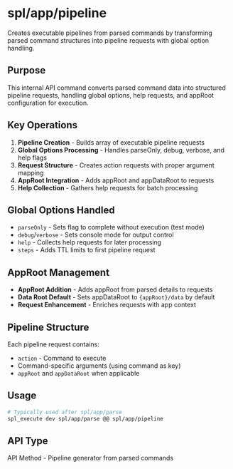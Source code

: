 # spl/app/pipeline

Creates executable pipelines from parsed commands by transforming parsed command structures into pipeline requests with global option handling.

## Purpose

This internal API command converts parsed command data into structured pipeline requests, handling global options, help requests, and appRoot configuration for execution.

## Key Operations

1. **Pipeline Creation** - Builds array of executable pipeline requests
2. **Global Options Processing** - Handles parseOnly, debug, verbose, and help flags
3. **Request Structure** - Creates action requests with proper argument mapping
4. **AppRoot Integration** - Adds appRoot and appDataRoot to requests
5. **Help Collection** - Gathers help requests for batch processing

## Global Options Handled

- `parseOnly` - Sets flag to complete without execution (test mode)
- `debug`/`verbose` - Sets console mode for output control
- `help` - Collects help requests for later processing
- `steps` - Adds TTL limits to first pipeline request

## AppRoot Management

- **AppRoot Addition** - Adds appRoot from parsed details to requests
- **Data Root Default** - Sets appDataRoot to `{appRoot}/data` by default
- **Request Enhancement** - Enriches requests with app context

## Pipeline Structure

Each pipeline request contains:
- `action` - Command to execute
- Command-specific arguments (using command as key)
- `appRoot` and `appDataRoot` when applicable

## Usage

```bash
# Typically used after spl/app/parse
spl_execute dev spl/app/parse @@ spl/app/pipeline
```

## API Type

API Method - Pipeline generator from parsed commands
